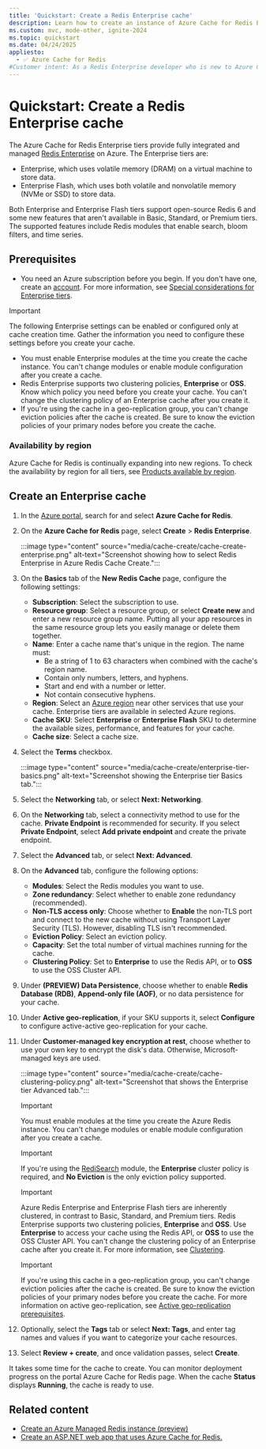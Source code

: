 ```yaml
---
title: 'Quickstart: Create a Redis Enterprise cache'
description: Learn how to create an instance of Azure Cache for Redis Enterprise.
ms.custom: mvc, mode-other, ignite-2024
ms.topic: quickstart
ms.date: 04/24/2025
appliesto:
  - ✅ Azure Cache for Redis
#Customer intent: As a Redis Enterprise developer who is new to Azure Cache for Redis, I want to create a new cache in the Enterprise tier of Azure Cache for Redis.
---
```


# Quickstart: Create a Redis Enterprise cache

The Azure Cache for Redis Enterprise tiers provide fully integrated and managed [Redis Enterprise](https://redislabs.com/redis-enterprise/) on Azure. The Enterprise tiers are:

- Enterprise, which uses volatile memory (DRAM) on a virtual machine to store data.
- Enterprise Flash, which uses both volatile and nonvolatile memory (NVMe or SSD) to store data.

Both Enterprise and Enterprise Flash tiers support open-source Redis 6 and some new features that aren't available in Basic, Standard, or Premium tiers. The supported features include Redis modules that enable search, bloom filters, and time series.

## Prerequisites

- You need an Azure subscription before you begin. If you don't have one, create an [account](https://azure.microsoft.com/). For more information, see [Special considerations for Enterprise tiers](cache-overview.md#special-considerations-for-enterprise-tiers).

> [!IMPORTANT]
> The following Enterprise settings can be enabled or configured only at cache creation time. Gather the information you need to configure these settings before you create your cache.
> 
> - You must enable Enterprise modules at the time you create the cache instance. You can't change modules or enable module configuration after you create a cache.
> - Redis Enterprise supports two clustering policies, **Enterprise** or **OSS**. Know which policy you need before you create your cache. You can't change the clustering policy of an Enterprise cache after you create it.
> - If you're using the cache in a geo-replication group, you can't change eviction policies after the cache is created. Be sure to know the eviction policies of your primary nodes before you create the cache.

### Availability by region

Azure Cache for Redis is continually expanding into new regions. To check the availability by region for all tiers, see [Products available by region](https://azure.microsoft.com/global-infrastructure/services/?products=redis-cache&regions=all).

## Create an Enterprise cache

1. In the [Azure portal](https://portal.azure.com), search for and select **Azure Cache for Redis**.
1. On the **Azure Cache for Redis** page, select **Create** > **Redis Enterprise**.

   :::image type="content" source="media/cache-create/cache-create-enterprise.png" alt-text="Screenshot showing how to select Redis Enterprise in Azure Redis Cache Create.":::

1. On the **Basics** tab of the **New Redis Cache** page, configure the following settings:

   - **Subscription**: Select the subscription to use.
   - **Resource group**: Select a resource group, or select **Create new** and enter a new resource group name. Putting all your app resources in the same resource group lets you easily manage or delete them together.
   - **Name**: Enter a cache name that's unique in the region. The name must:
     - Be a string of 1 to 63 characters when combined with the cache's region name.
     - Contain only numbers, letters, and hyphens.
     - Start and end with a number or letter.
     - Not contain consecutive hyphens.
   - **Region**: Select an [Azure region](https://azure.microsoft.com/regions/) near other services that use your cache. Enterprise tiers are available in selected Azure regions.
   - **Cache SKU**: Select **Enterprise** or **Enterprise Flash** SKU to determine the available sizes, performance, and features for your cache.
   - **Cache size**: Select a cache size.

1. Select the **Terms** checkbox.

   :::image type="content" source="media/cache-create/enterprise-tier-basics.png" alt-text="Screenshot showing the Enterprise tier Basics tab.":::

1. Select the **Networking** tab, or select **Next: Networking**.
1. On the **Networking** tab, select a connectivity method to use for the cache. **Private Endpoint** is recommended for security. If you select **Private Endpoint**, select **Add private endpoint** and create the private endpoint.
1. Select the **Advanced** tab, or select **Next: Advanced**.
1. On the **Advanced** tab, configure the following options:
   - **Modules**: Select the Redis modules you want to use.
   - **Zone redundancy**: Select whether to enable zone redundancy (recommended).
   - **Non-TLS access only**: Choose whether to **Enable** the non-TLS port and connect to the new cache without using Transport Layer Security (TLS). However, disabling TLS isn't recommended.
   - **Eviction Policy**: Select an eviction policy.
   - **Capacity**: Set the total number of virtual machines running for the cache.
   - **Clustering Policy**: Set to **Enterprise** to use the Redis API, or to **OSS** to use the OSS Cluster API.
1. Under **(PREVIEW) Data Persistence**, choose whether to enable **Redis Database (RDB)**, **Append-only file (AOF)**, or no data persistence for your cache.
1. Under **Active geo-replication**, if your SKU supports it, select **Configure** to configure active-active geo-replication for your cache.
1. Under **Customer-managed key encryption at rest**, choose whether to use your own key to encrypt the disk's data. Otherwise, Microsoft-managed keys are used.

   :::image type="content" source="media/cache-create/cache-clustering-policy.png" alt-text="Screenshot that shows the Enterprise tier Advanced tab.":::

   > [!IMPORTANT]
   > You must enable modules at the time you create the Azure Redis instance. You can't change modules or enable module configuration after you create a cache.
   >

   > [!IMPORTANT]
   > If you're using the [RediSearch](../redis/redis-modules.md#redisearch) module, the **Enterprise** cluster policy is required, and **No Eviction** is the only eviction policy supported.

   > [!IMPORTANT]
   > Azure Redis Enterprise and Enterprise Flash tiers are inherently clustered, in contrast to Basic, Standard, and Premium tiers. Redis Enterprise supports two clustering policies, **Enterprise** and **OSS**. Use **Enterprise** to access your cache using the Redis API, or **OSS** to use the OSS Cluster API. You can't change the clustering policy of an Enterprise cache after you create it. For more information, see [Clustering](../redis/architecture.md#clustering).

   > [!IMPORTANT]
   >  If you're using this cache in a geo-replication group, you can't change eviction policies after the cache is created. Be sure to know the eviction policies of your primary nodes before you create the cache. For more information on active geo-replication, see [Active geo-replication prerequisites](cache-how-to-active-geo-replication.md#active-geo-replication-prerequisites).

1. Optionally, select the **Tags** tab or select **Next: Tags**, and enter tag names and values if you want to categorize your cache resources.

1. Select **Review + create**, and once validation passes, select **Create**.

It takes some time for the cache to create. You can monitor deployment progress on the portal Azure Cache for Redis page. When the cache **Status** displays **Running**, the cache is ready to use.

## Related content

- [Create an Azure Managed Redis instance (preview)](../redis/quickstart-create-managed-redis.md)
- [Create an ASP.NET web app that uses Azure Cache for Redis.](../redis/web-app-cache-howto.md)


